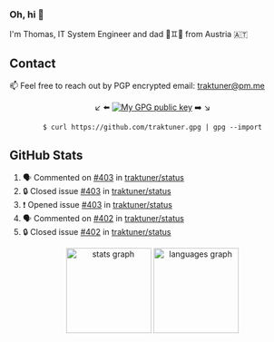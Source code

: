 ### Oh, hi 👋

I'm Thomas, IT System Engineer and dad 👶♊️👶 from Austria 🇦🇹

<!--
**traktuner/traktuner** is a ✨ _special_ ✨ repository because its `README.md` (this file) appears on your GitHub profile.

Here are some ideas to get you started:

- 🔭 I’m currently working on ...
- 🌱 I’m currently learning ...
- 👯 I’m looking to collaborate on ...
- 🤔 I’m looking for help with ...
- 💬 Ask me about ...
- 📫 How to reach me: ...
- 😄 Pronouns: ...
- ⚡ Fun fact: ...
-->

## Contact
📫 Feel free to reach out by PGP encrypted email:
traktuner@pm.me

<div align="center" markdown="1">

↙️ ⬅️ [![My GPG public key](https://img.shields.io/badge/PGP%20public%20key-6D4AFF?style=for-the-badge)](https://github.com/traktuner.gpg) ➡️ ↘️

```shell
$ curl https://github.com/traktuner.gpg | gpg --import
```

</div>

## GitHub Stats
<!--START_SECTION:activity-->
1. 🗣 Commented on [#403](https://github.com/traktuner/status/issues/403#issuecomment-2241936930) in [traktuner/status](https://github.com/traktuner/status)
2. 🔒 Closed issue [#403](https://github.com/traktuner/status/issues/403) in [traktuner/status](https://github.com/traktuner/status)
3. ❗ Opened issue [#403](https://github.com/traktuner/status/issues/403) in [traktuner/status](https://github.com/traktuner/status)
4. 🗣 Commented on [#402](https://github.com/traktuner/status/issues/402#issuecomment-2241734809) in [traktuner/status](https://github.com/traktuner/status)
5. 🔒 Closed issue [#402](https://github.com/traktuner/status/issues/402) in [traktuner/status](https://github.com/traktuner/status)
<!--END_SECTION:activity-->

<div align="center">
  <img src="https://github-readme-stats.vercel.app/api?username=traktuner&hide_title=false&hide_rank=false&show_icons=true&include_all_commits=true&count_private=true&disable_animations=false&theme=dracula&locale=en&hide_border=false&order=1" height="150" alt="stats graph"  />
  <img src="https://github-readme-stats.vercel.app/api/top-langs?username=traktuner&locale=en&hide_title=false&layout=compact&card_width=320&langs_count=5&theme=dracula&hide_border=false&order=2" height="150" alt="languages graph"  />
</div>
